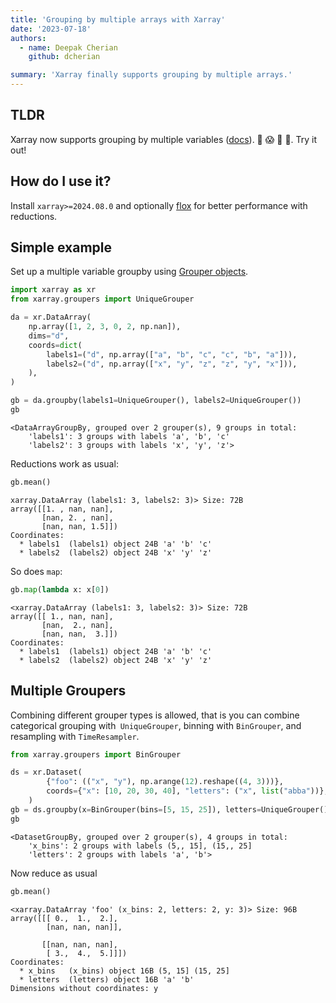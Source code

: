 ```yaml
---
title: 'Grouping by multiple arrays with Xarray'
date: '2023-07-18'
authors:
  - name: Deepak Cherian
    github: dcherian

summary: 'Xarray finally supports grouping by multiple arrays.'
---
```


## TLDR

Xarray now supports grouping by multiple variables ([docs](https://docs.xarray.dev/en/latest/user-guide/groupby.html#grouping-by-multiple-variables)). 🎉 😱 🤯 🥳. Try it out!

## How do I use it?

Install `xarray>=2024.08.0` and optionally [flox](https://flox.readthedocs.io/en/latest/) for better performance with reductions.

## Simple example

Set up a multiple variable groupby using [Grouper objects](https://docs.xarray.dev/en/latest/user-guide/groupby.html#grouping-by-multiple-variables).

```python
import xarray as xr
from xarray.groupers import UniqueGrouper

da = xr.DataArray(
    np.array([1, 2, 3, 0, 2, np.nan]),
    dims="d",
    coords=dict(
        labels1=("d", np.array(["a", "b", "c", "c", "b", "a"])),
        labels2=("d", np.array(["x", "y", "z", "z", "y", "x"])),
    ),
)

gb = da.groupby(labels1=UniqueGrouper(), labels2=UniqueGrouper())
gb
```

```
<DataArrayGroupBy, grouped over 2 grouper(s), 9 groups in total:
	'labels1': 3 groups with labels 'a', 'b', 'c'
	'labels2': 3 groups with labels 'x', 'y', 'z'>
```

Reductions work as usual:

```python
gb.mean()
```

```
xarray.DataArray (labels1: 3, labels2: 3)> Size: 72B
array([[1. , nan, nan],
       [nan, 2. , nan],
       [nan, nan, 1.5]])
Coordinates:
  * labels1  (labels1) object 24B 'a' 'b' 'c'
  * labels2  (labels2) object 24B 'x' 'y' 'z'
```

So does `map`:

```python
gb.map(lambda x: x[0])
```

```
<xarray.DataArray (labels1: 3, labels2: 3)> Size: 72B
array([[ 1., nan, nan],
       [nan,  2., nan],
       [nan, nan,  3.]])
Coordinates:
  * labels1  (labels1) object 24B 'a' 'b' 'c'
  * labels2  (labels2) object 24B 'x' 'y' 'z'
```

## Multiple Groupers

Combining different grouper types is allowed, that is you can combine
categorical grouping with` UniqueGrouper`, binning with `BinGrouper`, and
resampling with `TimeResampler`.

```python
from xarray.groupers import BinGrouper

ds = xr.Dataset(
        {"foo": (("x", "y"), np.arange(12).reshape((4, 3)))},
        coords={"x": [10, 20, 30, 40], "letters": ("x", list("abba"))},
    )
gb = ds.groupby(x=BinGrouper(bins=[5, 15, 25]), letters=UniqueGrouper())
gb
```

```
<DatasetGroupBy, grouped over 2 grouper(s), 4 groups in total:
	'x_bins': 2 groups with labels (5,, 15], (15,, 25]
	'letters': 2 groups with labels 'a', 'b'>
```

Now reduce as usual

```python
gb.mean()
```

```
<xarray.DataArray 'foo' (x_bins: 2, letters: 2, y: 3)> Size: 96B
array([[[ 0.,  1.,  2.],
        [nan, nan, nan]],

       [[nan, nan, nan],
        [ 3.,  4.,  5.]]])
Coordinates:
  * x_bins   (x_bins) object 16B (5, 15] (15, 25]
  * letters  (letters) object 16B 'a' 'b'
Dimensions without coordinates: y
```
